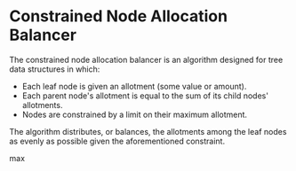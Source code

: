 # Constrained Node Allocation Balancer

The constrained node allocation balancer is an algorithm designed for tree data structures in which:

- Each leaf node is given an allotment (some value or amount).
- Each parent node's allotment is equal to the sum of its child nodes' allotments.
- Nodes are constrained by a limit on their maximum allotment.

The algorithm distributes, or balances, the allotments among the leaf nodes as evenly as possible given the aforementioned constraint.

max
